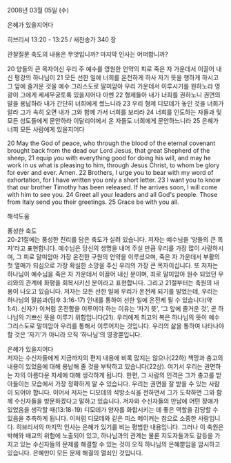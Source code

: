 2008년 03월 05일 (수)

은혜가 있을지어다



히브리서 13:20 - 13:25 / 새찬송가 340 장


관찰질문
축도의 내용은 무엇입니까? 
마지막 인사는 어떠합니까? 

20 양들의 큰 목자이신 우리 주 예수를 영원한 언약의 피로 죽은 자 가운데서 이끌어 내신 평강의 하나님이 
21 모든 선한 일에 너희를 온전하게 하사 자기 뜻을 행하게 하시고 그 앞에 즐거운 것을 예수 그리스도로 말미암아 우리 가운데서 이루시기를 원하노라 영광이 그에게 세세무궁토록 있을지어다 아멘 22 형제들아 내가 너희를 권하노니 권면의 말을 용납하라 내가 간단히 너희에게 썼느니라 23 우리 형제 디모데가 놓인 것을 너희가 알라 그가 속히 오면 내가 그와 함께 가서 너희를 보리라 24 너희를 인도하는 자들과 및 모든 성도들에게 문안하라 이달리야에서 온 자들도 너희에게 문안하느니라 25 은혜가 너희 모든 사람에게 있을지어다 

20 May the God of peace, who through the blood of the eternal covenant brought back from the dead our Lord Jesus, that great Shepherd of the sheep, 21 equip you with everything good for doing his will, and may he work in us what is pleasing to him, through Jesus Christ, to whom be glory for ever and ever. Amen. 22 Brothers, I urge you to bear with my word of exhortation, for I have written you only a short letter. 23 I want you to know that our brother Timothy has been released. If he arrives soon, I will come with him to see you. 24 Greet all your leaders and all God's people. Those from Italy send you their greetings. 25 Grace be with you all.

해석도움





풍성한 축도  
20-21절에는 풍성한 진리를 담은 축도가 실려 있습니다. 저자는 예수님을 ‘양들의 큰 목자’라고 표현합니다. 예수님은 당신의 생명을 내어 주실 만큼 우리를 가장 많이 사랑하시며, 그 피로 말미암아 가장 온전한 구원의 언약을 이루셨으며, 죽은 자 가운데서 부활의 첫 열매가 되심으로 가장 확실한 소망을 주신 우리의 가장 큰 목자이십니다. 또 저자는 하나님이 예수님을 죽은 자 가운데서 이끌어 내신 분이며, 죄로 말미암아 원수 되었던 우리와의 관계에 화평을 회복시키신 분이라고 표현합니다. 그리고 21절부터는 축원의 내용이 나오고 있습니다. 저자는 모든 선한 일에 우리가 온전케 되기를 빌었는데, 우리는 하나님의 말씀과(딤후 3:16-17) 인내를 통하여 선한 일에 온전케 될 수 있습니다(약 1:4). 신자가 이처럼 온전함을 이루어야 하는 이유는 ‘자기 뜻’, ‘그 앞에 즐거운 것’, 곧 하나님의 기쁘신 뜻을 이루기 위함입니다(21). 우리에게 최고의 복은 하나님의 뜻이 예수 그리스도로 말미암아 우리를 통해서 이루어지는 것입니다. 우리의 삶을 통하여 나타나야 할 것은 ‘자기’가 아니라 오직 ‘하나님’의 영광뿐입니다. 

은혜가 있을지어다  
저자는 수신자들에게 지금까지의 편지 내용에 비록 많지는 않으나(22하) 책망과 충고의 내용이 있었음에 대해 용납해 줄 것을 부탁하고 있습니다(22상). 여기서 우리는 권면하는 자의 아름다운 자세에 대해 생각하게 됩니다. 한편, 그 사람의 인격은 그가 충고를 받아들이는 모습에서 가장 정확하게 알 수 있습니다. 우리는 권면을 잘 받을 수 있는 사람이 되어야 합니다. 이어서 저자는 디모데의 석방소식을 전하면서 그가 도착하면 그와 함께 수신자들을 방문하겠다고 말하고 있습니다. 저자와 수신자들의 만남에 어떤 장애가 있었음을 생각할 때(13:18-19) 디모데가 양자를 화합시키는 데 좋은 역할을 감당할 수 있음을 추측하게 됩니다. 이처럼 디모데와 같은 피스 메이커는 참으로 소중한 사람입니다. 히브리서의 마지막 인사는 은혜가 있기를 비는 평범한 내용입니다. 그러나 이 축원은 박해와 배교의 위험에 노출되어 있고, 하나님과의 관계는 물론 지도자들과도 갈등을 가지고 있는 수신자들의 문제를 해결할 수 있는 것이 오직 하나님의 은혜뿐임을 암시하고 있습니다. 은혜만이 모든 문제 해결의 열쇠인 것입니다.